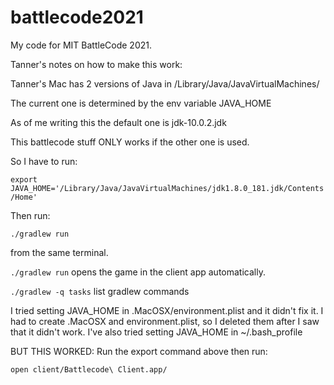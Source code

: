 # battlecode2021

My code for MIT BattleCode 2021.

Tanner's notes on how to make this work:

Tanner's Mac has 2 versions of Java in /Library/Java/JavaVirtualMachines/

The current one is determined by the env variable JAVA_HOME

As of me writing this the default one is jdk-10.0.2.jdk

This battlecode stuff ONLY works if the other one is used.

So I have to run:

`export JAVA_HOME='/Library/Java/JavaVirtualMachines/jdk1.8.0_181.jdk/Contents/Home'`

Then run:

`./gradlew run`

from the same terminal.

`./gradlew run` opens the game in the client app automatically.

`./gradlew -q tasks` list gradlew commands

I tried setting JAVA_HOME in .MacOSX/environment.plist and it didn't fix it.
I had to create .MacOSX and environment.plist, so I deleted them after I saw that it didn't work.
I've also tried setting JAVA_HOME in ~/.bash_profile

BUT THIS WORKED:
Run the export command above then run:

`open client/Battlecode\ Client.app/`